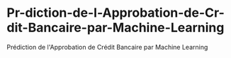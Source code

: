 # Pr-diction-de-l-Approbation-de-Cr-dit-Bancaire-par-Machine-Learning
Prédiction de l'Approbation de Crédit Bancaire par Machine Learning

